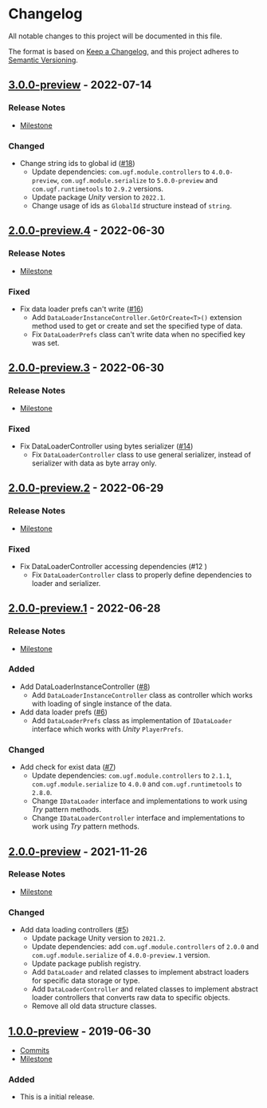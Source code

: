 # Changelog

All notable changes to this project will be documented in this file.

The format is based on [Keep a Changelog](https://keepachangelog.com/en/1.0.0/),
and this project adheres to [Semantic Versioning](https://semver.org/spec/v2.0.0.html).

## [3.0.0-preview](https://github.com/unity-game-framework/ugf-data/releases/tag/3.0.0-preview) - 2022-07-14  

### Release Notes

- [Milestone](https://github.com/unity-game-framework/ugf-data/milestone/7?closed=1)  
    

### Changed

- Change string ids to global id ([#18](https://github.com/unity-game-framework/ugf-data/issues/18))  
    - Update dependencies: `com.ugf.module.controllers` to `4.0.0-preview`, `com.ugf.module.serialize` to `5.0.0-preview` and `com.ugf.runtimetools` to `2.9.2` versions.
    - Update package _Unity_ version to `2022.1`.
    - Change usage of ids as `GlobalId` structure instead of `string`.

## [2.0.0-preview.4](https://github.com/unity-game-framework/ugf-data/releases/tag/2.0.0-preview.4) - 2022-06-30  

### Release Notes

- [Milestone](https://github.com/unity-game-framework/ugf-data/milestone/6?closed=1)  
    

### Fixed

- Fix data loader prefs can't write ([#16](https://github.com/unity-game-framework/ugf-data/issues/16))  
    - Add `DataLoaderInstanceController.GetOrCreate<T>()` extension method used to get or create and set the specified type of data.
    - Fix `DataLoaderPrefs` class can't write data when no specified key was set.

## [2.0.0-preview.3](https://github.com/unity-game-framework/ugf-data/releases/tag/2.0.0-preview.3) - 2022-06-30  

### Release Notes

- [Milestone](https://github.com/unity-game-framework/ugf-data/milestone/5?closed=1)  
    

### Fixed

- Fix DataLoaderController using bytes serializer ([#14](https://github.com/unity-game-framework/ugf-data/issues/14))  
    - Fix `DataLoaderController` class to use general serializer, instead of serializer with data as byte array only.

## [2.0.0-preview.2](https://github.com/unity-game-framework/ugf-data/releases/tag/2.0.0-preview.2) - 2022-06-29  

### Release Notes

- [Milestone](https://github.com/unity-game-framework/ugf-data/milestone/4?closed=1)  
    

### Fixed

- Fix DataLoaderController accessing dependencies (#12 )
  - Fix `DataLoaderController` class to properly define dependencies to loader and serializer.

## [2.0.0-preview.1](https://github.com/unity-game-framework/ugf-data/releases/tag/2.0.0-preview.1) - 2022-06-28  

### Release Notes

- [Milestone](https://github.com/unity-game-framework/ugf-data/milestone/3?closed=1)  
    

### Added

- Add DataLoaderInstanceController ([#8](https://github.com/unity-game-framework/ugf-data/issues/8))  
    - Add `DataLoaderInstanceController` class as controller which works with loading of single instance of the data.
- Add data loader prefs ([#6](https://github.com/unity-game-framework/ugf-data/issues/6))  
    - Add `DataLoaderPrefs` class as implementation of `IDataLoader` interface which works with _Unity_ `PlayerPrefs`.

### Changed

- Add check for exist data ([#7](https://github.com/unity-game-framework/ugf-data/issues/7))  
    - Update dependencies: `com.ugf.module.controllers` to `2.1.1`, `com.ugf.module.serialize` to `4.0.0` and `com.ugf.runtimetools` to `2.8.0`.
    - Change `IDataLoader` interface and implementations to work using _Try_ pattern methods.
    - Change `IDataLoaderController` interface and implementations to work using _Try_ pattern methods.

## [2.0.0-preview](https://github.com/unity-game-framework/ugf-data/releases/tag/2.0.0-preview) - 2021-11-26  

### Release Notes

- [Milestone](https://github.com/unity-game-framework/ugf-data/milestone/2?closed=1)  
    

### Changed

- Add data loading controllers ([#5](https://github.com/unity-game-framework/ugf-data/pull/5))  
    - Update package Unity version to `2021.2`.
    - Update dependencies: add `com.ugf.module.controllers` of `2.0.0` and `com.ugf.module.serialize` of `4.0.0-preview.1` version.
    - Update package publish registry.
    - Add `DataLoader` and related classes to implement abstract loaders for specific data storage or type.
    - Add `DataLoaderController` and related classes to implement abstract loader controllers that converts raw data to specific objects.
    - Remove all old data structure classes.

## [1.0.0-preview](https://github.com/unity-game-framework/ugf-data/releases/tag/1.0.0-preview) - 2019-06-30  

- [Commits](https://github.com/unity-game-framework/ugf-data/compare/ddfe50a...1.0.0-preview)
- [Milestone](https://github.com/unity-game-framework/ugf-data/milestone/1?closed=1)

### Added
- This is a initial release.


